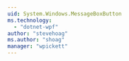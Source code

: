 ```yaml
---
uid: System.Windows.MessageBoxButton
ms.technology: 
  - "dotnet-wpf"
author: "stevehoag"
ms.author: "shoag"
manager: "wpickett"
---
```

